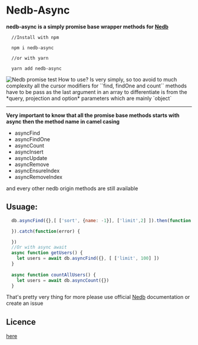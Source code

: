 # Nedb-Async
**nedb-async is a simply promise base wrapper methods for <a href="https://github.com/louischatriot/nedb">Nedb</a>**

```
  //Install with npm

  npm i nedb-async

  //or with yarn

  yarn add nedb-async
```
<img src="https://z-p3-scontent.flos9-1.fna.fbcdn.net/v/t1.0-9/40517761_1095400233942946_1511611996070477824_n.jpg?_nc_cat=0&oh=8d3a070b9fceb9e4157ae17f89746637&oe=5C357C29" alt="Nedb promise test">
How to use? Is very simply, so too avoid to much complexity all the cursor modifiers for ``find, findOne and count`` methods have to be pass as the last argument in an array to differentiate is from the
*query, projection and option* parameters which are mainly `object`

****
**Very important to know that all the promise base methods starts with async then the method name in camel casing**
- asyncFind
- asyncFindOne
- asyncCount
- asyncInsert
- asyncUpdate
- asyncRemove
- asyncEnsureIndex
- asyncRemoveIndex

and every other nedb origin methods are still available

## Usuage:

```js
  db.asyncFind({},[ ['sort', {name: -1}], ['limit',2] ]).then(function (docs) {

  }).catch(function(error) {

  })
  //Or with async await
  async function getUsers() {
    let users = await db.asyncFind({}, [ ['limit', 100] ])
  }
  
  async function countAllUsers() {
    let users = await db.asyncCount({})
  }
```
That's pretty very thing for more please use official <a href="https://github.com/louischatriot/nedb">Nedb</a> documentation or create an issue

## Licence
<a href="https://github.com/Akumzy/nedb-async/blob/master/LICENSE">here</a>
